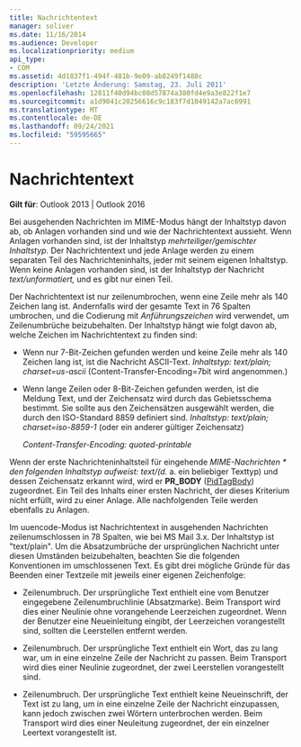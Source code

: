 ```yaml
---
title: Nachrichtentext
manager: soliver
ms.date: 11/16/2014
ms.audience: Developer
ms.localizationpriority: medium
api_type:
- COM
ms.assetid: 4d1837f1-494f-481b-9e09-ab8249f1488c
description: 'Letzte Änderung: Samstag, 23. Juli 2011'
ms.openlocfilehash: 12811f40d94bc08d57874a380fd4e9a3e822f1e7
ms.sourcegitcommit: a1d9041c20256616c9c183f7d1049142a7ac6991
ms.translationtype: MT
ms.contentlocale: de-DE
ms.lasthandoff: 09/24/2021
ms.locfileid: "59595665"
---
```

# <a name="message-text"></a>Nachrichtentext

  
  
**Gilt für**: Outlook 2013 | Outlook 2016 
  
Bei ausgehenden Nachrichten im MIME-Modus hängt der Inhaltstyp davon ab, ob Anlagen vorhanden sind und wie der Nachrichtentext aussieht. Wenn Anlagen vorhanden sind, ist der Inhaltstyp  _mehrteiliger/gemischter Inhaltstyp._ Der Nachrichtentext und jede Anlage werden zu einem separaten Teil des Nachrichteninhalts, jeder mit seinem eigenen Inhaltstyp. Wenn keine Anlagen vorhanden sind, ist der Inhaltstyp der Nachricht  _text/unformatiert,_ und es gibt nur einen Teil. 
  
Der Nachrichtentext ist nur zeilenumbrochen, wenn eine Zeile mehr als 140 Zeichen lang ist. Andernfalls wird der gesamte Text in 76 Spalten umbrochen, und die Codierung mit  _Anführungszeichen_ wird verwendet, um Zeilenumbrüche beizubehalten. Der Inhaltstyp hängt wie folgt davon ab, welche Zeichen im Nachrichtentext zu finden sind: 
  
- Wenn nur 7-Bit-Zeichen gefunden werden und keine Zeile mehr als 140 Zeichen lang ist, ist die Nachricht ASCII-Text. _Inhaltstyp: text/plain; charset=us-ascii_ (Content-Transfer-Encoding=7bit wird angenommen.) 
    
- Wenn lange Zeilen oder 8-Bit-Zeichen gefunden werden, ist die Meldung Text, und der Zeichensatz wird durch das Gebietsschema bestimmt. Sie sollte aus den Zeichensätzen ausgewählt werden, die durch den ISO-Standard 8859 definiert sind. _Inhaltstyp: text/plain; charset=iso-8859-1_ (oder ein anderer gültiger Zeichensatz) 
    
     _Content-Transfer-Encoding: quoted-printable_
    
Wenn der erste Nachrichteninhaltsteil für eingehende _MIME-Nachrichten \* den folgenden Inhaltstyp aufweist: text/(d._ a. ein beliebiger Texttyp) und dessen Zeichensatz erkannt wird, wird er **PR_BODY** ([PidTagBody](pidtagbody-canonical-property.md)) zugeordnet. Ein Teil des Inhalts einer ersten Nachricht, der dieses Kriterium nicht erfüllt, wird zu einer Anlage. Alle nachfolgenden Teile werden ebenfalls zu Anlagen.
  
Im uuencode-Modus ist Nachrichtentext in ausgehenden Nachrichten zeilenumschlossen in 78 Spalten, wie bei MS Mail 3.x. Der Inhaltstyp ist "text/plain". Um die Absatzumbrüche der ursprünglichen Nachricht unter diesen Umständen beizubehalten, beachten Sie die folgenden Konventionen im umschlossenen Text. Es gibt drei mögliche Gründe für das Beenden einer Textzeile mit jeweils einer eigenen Zeichenfolge:
  
- Zeilenumbruch. Der ursprüngliche Text enthielt eine vom Benutzer eingegebene Zeilenumbruchlinie (Absatzmarke). Beim Transport wird dies einer Neulinie ohne vorangehende Leerzeichen zugeordnet. Wenn der Benutzer eine Neueinleitung eingibt, der Leerzeichen vorangestellt sind, sollten die Leerstellen entfernt werden.
    
- Zeilenumbruch. Der ursprüngliche Text enthielt ein Wort, das zu lang war, um in eine einzelne Zeile der Nachricht zu passen. Beim Transport wird dies einer Neulinie zugeordnet, der zwei Leerstellen vorangestellt sind.
    
- Zeilenumbruch. Der ursprüngliche Text enthielt keine Neueinschrift, der Text ist zu lang, um in eine einzelne Zeile der Nachricht einzupassen, kann jedoch zwischen zwei Wörtern unterbrochen werden. Beim Transport wird dies einer Neuleitung zugeordnet, der ein einzelner Leertext vorangestellt ist.
    

